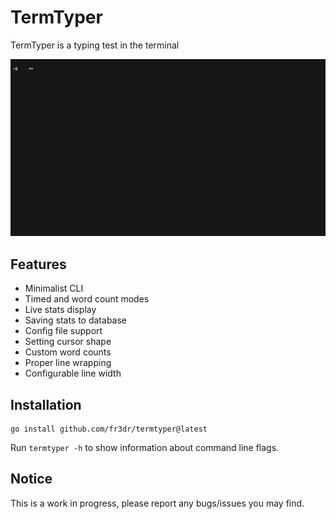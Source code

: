 
# TermTyper

TermTyper is a typing test in the terminal

!["demo gif"](/demo.gif)

## Features
- Minimalist CLI
- Timed and word count modes
- Live stats display
- Saving stats to database
- Config file support
- Setting cursor shape
- Custom word counts
- Proper line wrapping
- Configurable line width

## Installation
```
go install github.com/fr3dr/termtyper@latest
```
Run ```termtyper -h``` to show information about command line flags.

## Notice
This is a work in progress, please report any bugs/issues you may find.
